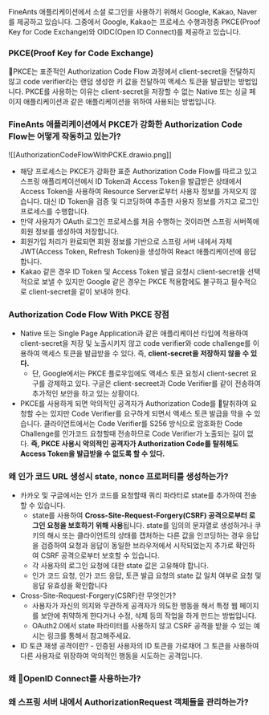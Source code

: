 
FineAnts 애플리케이션에서 소셜 로그인을 사용하기 위해서 Google, Kakao, Naver를 제공하고 있습니다. 그중에서 Google, Kakao는 프로세스 수행과정중 PKCE(Proof Key for Code Exchange)와 OIDC(Open ID Connect)를 제공하고 있습니다.

### PKCE(Proof Key for Code Exchange)
PKCE는 표준적인 Authorization Code Flow 과정에서 client-secret을 전달하지 않고 code verifier라는 랜덤 생성한 키 값을 전달하여 액세스 토큰을 발급받는 방법입니다. PKCE를 사용하는 이유는 client-secret을 저장할 수 없는 Native 또는 싱글 페이지 애플리케이션과 같은 애플리케이션을 위하여 사용되는 방법입니다.

### FineAnts 애플리케이션에서 PKCE가 강화한 Authorization Code Flow는 어떻게 작동하고 있는가?

![[AuthorizationCodeFlowWithPCKE.drawio.png]]
- 해당 프로세스는 PKCE가 강화한 표준 Authorization Code Flow를 따르고 있고 스프링 애플리케이션에서 ID Token과 Access Token을 발급받은 상태에서 Access Token을 사용하여 Resource Server로부터 사용자 정보를 가져오지 않습니다. 대신 ID Token을 검증 및 디코딩하여 추출한 사용자 정보를 가지고 로그인 프로세스를 수행합니다.
- 만약 사용자가 OAuth 로그인 프로세스를 처음 수행하는 것이라면 스프링 서버쪽에 회원 정보를 생성하여 저장합니다.
- 회원가입 처리가 완료되면 회원 정보를 기반으로 스프링 서버 내에서 자체 JWT(Access Token, Refresh Token)을 생성하여 React 애플리케이션에 응답합니다.
- Kakao 같은 경우 ID Token 및 Access Token 발급 요청시 client-secret을 선택적으로 보낼 수 있지만 Google 같은 경우는 PKCE 적용함에도 불구하고 필수적으로 client-secret을 같이 보내야 한다.

### Authorization Code Flow With PKCE 장점
- Native 또는 Single Page Application과 같은 애플리케이션 타입에 적용하여 client-secret을 저장 및 노출시키지 않고 code verifier와 code challenge를 이용하여 액세스 토큰을 발급받을 수 있다. 즉, **client-secret을 저장하지 않을 수 있다.**
	- 단, Google에서는 PKCE 플로우임에도 액세스 토큰 요청시 client-secret 요구를 강제하고 있다. 구글은 client-secreet과 Code Verifier를 같이 전송하여 추가적인 보안을 하고 있는 상황이다.
- PKCE를 사용하게 되면 악의적인 공격자가 Authorization Code를 탈취하여 요청할 수는 있지만 Code Verifier를 요구하게 되면서 액세스 토큰 발급을 막을 수 있습니다. 클라이언트에서는 Code Verifier를 S256 방식으로 암호화한 Code Challenge를 인가코드 요청할때 전송하므로 Code Verifier가 노출되는 길이 없다. **즉, PKCE 사용시 악의적인 공격자가 Authorization Code를 탈취해도 Access Token을 발급받을 수 없도록 할 수 있다.**


### 왜 인가 코드 URL 생성시 state, nonce 프로퍼티를 생성하는가?
- 카카오 및 구글에서는 인가 코드를 요청할때 쿼리 파라터로 state를 추가하여 전송할 수 있습니다.
	- state를 사용하여 **Cross-Site-Request-Forgery(CSRF) 공격으로부터 로그인 요청을 보호하기 위해 사용**됩니다. state를 임의의 문자열로 생성하거나 쿠키의 해시 또는 클라이언트의 상태를 캡처하는 다른 값을 인코딩하는 경우 응답을 검증하여 요청과 응답이 동일한 브라우저에서 시작되었는지 추가로 확인하여 CSRF 공격으로부터 보호할 수 있습니다.
	- 각 사용자의 로그인 요청에 대한 state 값은 고유해야 합니다.
	- 인가 코드 요청, 인가 코드 응답, 토큰 발급 요청의 state 값 일치 여부로 요청 및 응답 유효성을 확인합니다
- Cross-Site-Request-Forgery(CSRF)란 무엇인가?
	- 사용자가 자신의 의지와 무관하게 공격자가 의도한 행동을 해서 특정 웹 페이지를 보안에 취약하게 한다거나 수정, 삭제 등의 작업을 하게 만드는 방법입니다.
	- OAuth2.0에서 state 파라미터를 사용하지 않고 CSRF 공격을 받을 수 있는 예시는 링크를 통해서 참고해주세요.
- ID 토큰 재생 공격이란?
		- 인증된 사용자의 ID 토큰을 가로채어 그 토큰을 사용하여 다른 사용자로 위장하여 악의적인 행동을 시도하는 공격입니다.

### 왜 OpenID Connect를 사용하는가?

### 왜 스프링 서버 내에서 AuthorizationRequest 객체들을 관리하는가?


